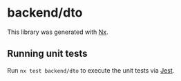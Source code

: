 # backend/dto

This library was generated with [Nx](https://nx.dev).

## Running unit tests

Run `nx test backend/dto` to execute the unit tests via [Jest](https://jestjs.io).
